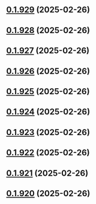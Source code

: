 ## [0.1.929](https://github.com/binary-braids/terraform-oracle/compare/v0.1.928...v0.1.929) (2025-02-26)



## [0.1.928](https://github.com/binary-braids/terraform-oracle/compare/v0.1.927...v0.1.928) (2025-02-26)



## [0.1.927](https://github.com/binary-braids/terraform-oracle/compare/v0.1.926...v0.1.927) (2025-02-26)



## [0.1.926](https://github.com/binary-braids/terraform-oracle/compare/v0.1.925...v0.1.926) (2025-02-26)



## [0.1.925](https://github.com/binary-braids/terraform-oracle/compare/v0.1.924...v0.1.925) (2025-02-26)



## [0.1.924](https://github.com/binary-braids/terraform-oracle/compare/v0.1.923...v0.1.924) (2025-02-26)



## [0.1.923](https://github.com/binary-braids/terraform-oracle/compare/v0.1.922...v0.1.923) (2025-02-26)



## [0.1.922](https://github.com/binary-braids/terraform-oracle/compare/v0.1.921...v0.1.922) (2025-02-26)



## [0.1.921](https://github.com/binary-braids/terraform-oracle/compare/v0.1.920...v0.1.921) (2025-02-26)



## [0.1.920](https://github.com/binary-braids/terraform-oracle/compare/v0.1.919...v0.1.920) (2025-02-26)




